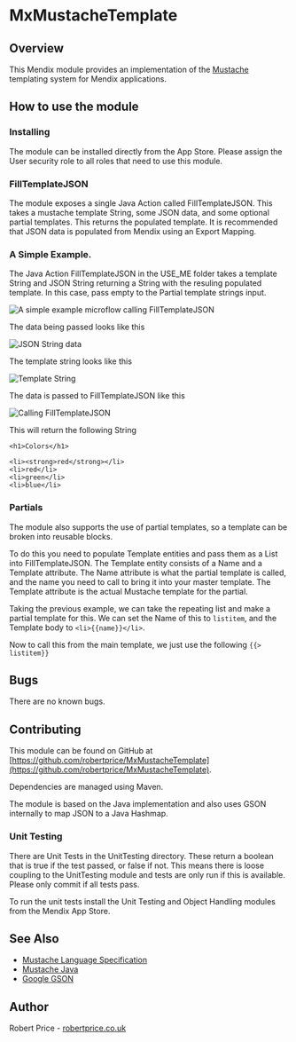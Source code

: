 # MxMustacheTemplate

## Overview

This Mendix module provides an implementation of the [Mustache](https://mustache.github.io/) templating system for Mendix applications. 

## How to use the module

### Installing

The module can be installed directly from the App Store. Please assign the User security role to all roles that need to use this module.

### FillTemplateJSON

The module exposes a single Java Action called FillTemplateJSON. This takes a mustache template String, some JSON data, and some optional partial templates. This returns the populated template. It is recommended that JSON data is populated from Mendix using an Export Mapping. 

### A Simple Example.

The Java Action FillTemplateJSON in the USE_ME folder takes a template String and JSON String returning a String with the resuling populated template. In this case, pass empty to the Partial template strings input.

![A simple example microflow calling FillTemplateJSON](/assets/simplemicroflow.png "How to call FillTemplateJSON")

The data being passed looks like this

![JSON String data](/assets/vJSONString.png)

The template string looks like this

![Template String](/assets/vTemplateString.png)

The data is passed to FillTemplateJSON like this

![Calling FillTemplateJSON](/assets/FillTemplateJSON.png)

This will return the following String

    <h1>Colors</h1>

    <li><strong>red</strong></li>
    <li>red</li>
    <li>green</li>
    <li>blue</li>

### Partials

The module also supports the use of partial templates, so a template can be broken into reusable blocks.

To do this you need to populate Template entities and pass them as a List into FillTemplateJSON. The Template entity consists of a Name and a Template attribute. The Name attribute is what the partial template is called, and the name you need to call to bring it into your master template. The Template attribute is the actual Mustache template for the partial.

Taking the previous example, we can take the repeating list and make a partial template for this. We can set the Name of this to `listitem`, and the Template body to `<li>{{name}}</li>`.

Now to call this from the main template, we just use the following `{{> listitem}}`


## Bugs

There are no known bugs.

## Contributing

This module can be found on GitHub at [https://github.com/robertprice/MxMustacheTemplate](https://github.com/robertprice/MxMustacheTemplate).

Dependencies are managed using Maven.

The module is based on the Java implementation and also uses GSON internally to map JSON to a Java Hashmap.

### Unit Testing

There are Unit Tests in the UnitTesting directory. These return a boolean that is true if the test passed, or false if not. This means there is loose coupling to the UnitTesting module and tests are only run if this is available. Please only commit if all tests pass.

To run the unit tests install the Unit Testing and Object Handling modules from the Mendix App Store.

## See Also

* [Mustache Language Specification](https://mustache.github.io/mustache.5.html)
* [Mustache Java](https://github.com/spullara/mustache.java)
* [Google GSON](https://github.com/google/gson)

## Author

Robert Price - [robertprice.co.uk](https://www.robertprice.co.uk)
